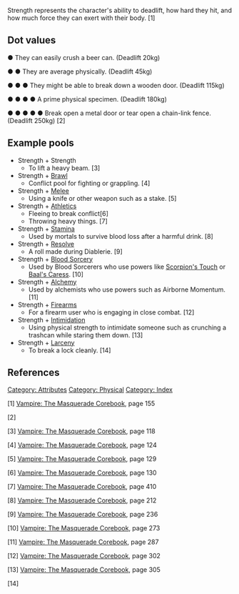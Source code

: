 Strength represents the character's ability to deadlift, how hard they
hit, and how much force they can exert with their body. [1]

## Dot values

● They can easily crush a beer can. (Deadlift 20kg)

● ● They are average physically. (Deadlift 45kg)

● ● ● They might be able to break down a wooden door. (Deadlift 115kg)

● ● ● ● A prime physical specimen. (Deadlift 180kg)

● ● ● ● ● Break open a metal door or tear open a chain-link fence.
(Deadlift 250kg) [2]

## Example pools

- Strength + Strength
  - To lift a heavy beam. [3]
- Strength + <a href="Brawl" class="wikilink" title="Brawl">Brawl</a>
  - Conflict pool for fighting or grappling. [4]
- Strength + <a href="Melee" class="wikilink" title="Melee">Melee</a>
  - Using a knife or other weapon such as a stake. [5]
- Strength +
  <a href="Athletics" class="wikilink" title="Athletics">Athletics</a>
  - Fleeing to break conflict[6]
  - Throwing heavy things. [7]
- Strength +
  <a href="Stamina" class="wikilink" title="Stamina">Stamina</a>
  - Used by mortals to survive blood loss after a harmful drink. [8]
- Strength +
  <a href="Resolve" class="wikilink" title="Resolve">Resolve</a>
  - A roll made during Diablerie. [9]
- Strength +
  <a href="Blood_Sorcery" class="wikilink" title="Blood Sorcery">Blood
  Sorcery</a>
  - Used by Blood Sorcerers who use powers like
    <a href="Blood_Sorcery#Scorpion&#39;s_Touch" class="wikilink"
    title="Scorpion&#39;s Touch">Scorpion's Touch</a> or
    <a href="Blood_Sorcery#Baal&#39;s_Caress" class="wikilink"
    title="Baal&#39;s Caress">Baal's Caress</a>. [10]
- Strength +
  <a href="Alchemy" class="wikilink" title="Alchemy">Alchemy</a>
  - Used by alchemists who use powers such as Airborne Momentum. [11]
- Strength +
  <a href="Firearms" class="wikilink" title="Firearms">Firearms</a>
  - For a firearm user who is engaging in close combat. [12]
- Strength + <a href="Intimidation" class="wikilink"
  title="Intimidation">Intimidation</a>
  - Using physical strength to intimidate someone such as crunching a
    trashcan while staring them down. [13]
- Strength +
  <a href="Larceny" class="wikilink" title="Larceny">Larceny</a>
  - To break a lock cleanly. [14]

## References

<a href="Category:_Attributes" class="wikilink"
title="Category: Attributes">Category: Attributes</a>
<a href="Category:_Physical" class="wikilink"
title="Category: Physical">Category: Physical</a>
<a href="Category:_Index" class="wikilink"
title="Category: Index">Category: Index</a>

[1] <a href="Vampire:_The_Masquerade_Corebook" class="wikilink"
title="Vampire: The Masquerade Corebook">Vampire: The Masquerade
Corebook</a>, page 155

[2]

[3] <a href="Vampire:_The_Masquerade_Corebook" class="wikilink"
title="Vampire: The Masquerade Corebook">Vampire: The Masquerade
Corebook</a>, page 118

[4] <a href="Vampire:_The_Masquerade_Corebook" class="wikilink"
title="Vampire: The Masquerade Corebook">Vampire: The Masquerade
Corebook</a>, page 124

[5] <a href="Vampire:_The_Masquerade_Corebook" class="wikilink"
title="Vampire: The Masquerade Corebook">Vampire: The Masquerade
Corebook</a>, page 129

[6] <a href="Vampire:_The_Masquerade_Corebook" class="wikilink"
title="Vampire: The Masquerade Corebook">Vampire: The Masquerade
Corebook</a>, page 130

[7] <a href="Vampire:_The_Masquerade_Corebook" class="wikilink"
title="Vampire: The Masquerade Corebook">Vampire: The Masquerade
Corebook</a>, page 410

[8] <a href="Vampire:_The_Masquerade_Corebook" class="wikilink"
title="Vampire: The Masquerade Corebook">Vampire: The Masquerade
Corebook</a>, page 212

[9] <a href="Vampire:_The_Masquerade_Corebook" class="wikilink"
title="Vampire: The Masquerade Corebook">Vampire: The Masquerade
Corebook</a>, page 236

[10] <a href="Vampire:_The_Masquerade_Corebook" class="wikilink"
title="Vampire: The Masquerade Corebook">Vampire: The Masquerade
Corebook</a>, page 273

[11] <a href="Vampire:_The_Masquerade_Corebook" class="wikilink"
title="Vampire: The Masquerade Corebook">Vampire: The Masquerade
Corebook</a>, page 287

[12] <a href="Vampire:_The_Masquerade_Corebook" class="wikilink"
title="Vampire: The Masquerade Corebook">Vampire: The Masquerade
Corebook</a>, page 302

[13] <a href="Vampire:_The_Masquerade_Corebook" class="wikilink"
title="Vampire: The Masquerade Corebook">Vampire: The Masquerade
Corebook</a>, page 305

[14]
